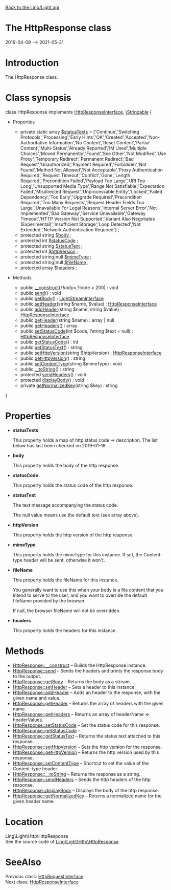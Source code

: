 [Back to the Ling/Light api](https://github.com/lingtalfi/Light/blob/master/doc/api/Ling/Light.md)



The HttpResponse class
================
2019-04-09 --> 2021-05-31






Introduction
============

The HttpResponse class.



Class synopsis
==============


class <span class="pl-k">HttpResponse</span> implements [HttpResponseInterface](https://github.com/lingtalfi/Light/blob/master/doc/api/Ling/Light/Http/HttpResponseInterface.md), [\Stringable](https://wiki.php.net/rfc/stringable) {

- Properties
    - private static array [$statusTexts](#property-statusTexts) = ['Continue','Switching Protocols','Processing','Early Hints','OK','Created','Accepted','Non-Authoritative Information','No Content','Reset Content','Partial Content','Multi-Status','Already Reported','IM Used','Multiple Choices','Moved Permanently','Found','See Other','Not Modified','Use Proxy','Temporary Redirect','Permanent Redirect','Bad Request','Unauthorized','Payment Required','Forbidden','Not Found','Method Not Allowed','Not Acceptable','Proxy Authentication Required','Request Timeout','Conflict','Gone','Length Required','Precondition Failed','Payload Too Large','URI Too Long','Unsupported Media Type','Range Not Satisfiable','Expectation Failed','Misdirected Request','Unprocessable Entity','Locked','Failed Dependency','Too Early','Upgrade Required','Precondition Required','Too Many Requests','Request Header Fields Too Large','Unavailable For Legal Reasons','Internal Server Error','Not Implemented','Bad Gateway','Service Unavailable','Gateway Timeout','HTTP Version Not Supported','Variant Also Negotiates (Experimental)','Insufficient Storage','Loop Detected','Not Extended','Network Authentication Required'] ;
    - protected string [$body](#property-body) ;
    - protected int [$statusCode](#property-statusCode) ;
    - protected string [$statusText](#property-statusText) ;
    - protected int [$httpVersion](#property-httpVersion) ;
    - protected string|null [$mimeType](#property-mimeType) ;
    - protected string|null [$fileName](#property-fileName) ;
    - protected array [$headers](#property-headers) ;

- Methods
    - public [__construct](https://github.com/lingtalfi/Light/blob/master/doc/api/Ling/Light/Http/HttpResponse/__construct.md)(?$body = , ?$code = 200) : void
    - public [send](https://github.com/lingtalfi/Light/blob/master/doc/api/Ling/Light/Http/HttpResponse/send.md)() : void
    - public [getBody](https://github.com/lingtalfi/Light/blob/master/doc/api/Ling/Light/Http/HttpResponse/getBody.md)() : [LightStreamInterface](https://github.com/lingtalfi/Light/blob/master/doc/api/Ling/Light/Stream/LightStreamInterface.md)
    - public [setHeader](https://github.com/lingtalfi/Light/blob/master/doc/api/Ling/Light/Http/HttpResponse/setHeader.md)(string $name, $value) : [HttpResponseInterface](https://github.com/lingtalfi/Light/blob/master/doc/api/Ling/Light/Http/HttpResponseInterface.md)
    - public [addHeader](https://github.com/lingtalfi/Light/blob/master/doc/api/Ling/Light/Http/HttpResponse/addHeader.md)(string $name, string $value) : [HttpResponseInterface](https://github.com/lingtalfi/Light/blob/master/doc/api/Ling/Light/Http/HttpResponseInterface.md)
    - public [getHeader](https://github.com/lingtalfi/Light/blob/master/doc/api/Ling/Light/Http/HttpResponse/getHeader.md)(string $name) : array | null
    - public [getHeaders](https://github.com/lingtalfi/Light/blob/master/doc/api/Ling/Light/Http/HttpResponse/getHeaders.md)() : array
    - public [setStatusCode](https://github.com/lingtalfi/Light/blob/master/doc/api/Ling/Light/Http/HttpResponse/setStatusCode.md)(int $code, ?string $text = null) : [HttpResponseInterface](https://github.com/lingtalfi/Light/blob/master/doc/api/Ling/Light/Http/HttpResponseInterface.md)
    - public [getStatusCode](https://github.com/lingtalfi/Light/blob/master/doc/api/Ling/Light/Http/HttpResponse/getStatusCode.md)() : int
    - public [getStatusText](https://github.com/lingtalfi/Light/blob/master/doc/api/Ling/Light/Http/HttpResponse/getStatusText.md)() : string
    - public [setHttpVersion](https://github.com/lingtalfi/Light/blob/master/doc/api/Ling/Light/Http/HttpResponse/setHttpVersion.md)(string $httpVersion) : [HttpResponseInterface](https://github.com/lingtalfi/Light/blob/master/doc/api/Ling/Light/Http/HttpResponseInterface.md)
    - public [getHttpVersion](https://github.com/lingtalfi/Light/blob/master/doc/api/Ling/Light/Http/HttpResponse/getHttpVersion.md)() : string
    - public [setContentType](https://github.com/lingtalfi/Light/blob/master/doc/api/Ling/Light/Http/HttpResponse/setContentType.md)(string $mimeType) : void
    - public [__toString](https://github.com/lingtalfi/Light/blob/master/doc/api/Ling/Light/Http/HttpResponse/__toString.md)() : string
    - protected [sendHeaders](https://github.com/lingtalfi/Light/blob/master/doc/api/Ling/Light/Http/HttpResponse/sendHeaders.md)() : void
    - protected [displayBody](https://github.com/lingtalfi/Light/blob/master/doc/api/Ling/Light/Http/HttpResponse/displayBody.md)() : void
    - private [getNormalizedKey](https://github.com/lingtalfi/Light/blob/master/doc/api/Ling/Light/Http/HttpResponse/getNormalizedKey.md)(string $key) : string

}




Properties
=============

- <span id="property-statusTexts"><b>statusTexts</b></span>

    This property holds a map of http status code => description.
    The list below has last been checked on 2019-01-18.
    
    

- <span id="property-body"><b>body</b></span>

    This property holds the body of the http response.
    
    

- <span id="property-statusCode"><b>statusCode</b></span>

    This property holds the status code of the http response.
    
    

- <span id="property-statusText"><b>statusText</b></span>

    The text message accompanying the status code.
    
    The null value means use the default text (see array above).
    
    

- <span id="property-httpVersion"><b>httpVersion</b></span>

    This property holds the http version of the http response.
    
    

- <span id="property-mimeType"><b>mimeType</b></span>

    This property holds the mimeType for this instance.
    If set, the Content-type header will be sent, otherwise it won't.
    
    

- <span id="property-fileName"><b>fileName</b></span>

    This property holds the fileName for this instance.
    
    You generally want to use this when your body is a file content
    that you intend to serve to the user, and you want to override the default fileName provided by the browser.
    
    If null, the browser fileName will not be overridden.
    
    

- <span id="property-headers"><b>headers</b></span>

    This property holds the headers for this instance.
    
    



Methods
==============

- [HttpResponse::__construct](https://github.com/lingtalfi/Light/blob/master/doc/api/Ling/Light/Http/HttpResponse/__construct.md) &ndash; Builds the HttpResponse instance.
- [HttpResponse::send](https://github.com/lingtalfi/Light/blob/master/doc/api/Ling/Light/Http/HttpResponse/send.md) &ndash; Sends the headers and prints the response body to the output.
- [HttpResponse::getBody](https://github.com/lingtalfi/Light/blob/master/doc/api/Ling/Light/Http/HttpResponse/getBody.md) &ndash; Returns the body as a stream.
- [HttpResponse::setHeader](https://github.com/lingtalfi/Light/blob/master/doc/api/Ling/Light/Http/HttpResponse/setHeader.md) &ndash; Sets a header to this instance.
- [HttpResponse::addHeader](https://github.com/lingtalfi/Light/blob/master/doc/api/Ling/Light/Http/HttpResponse/addHeader.md) &ndash; Adds an header to the response, with the given name and value.
- [HttpResponse::getHeader](https://github.com/lingtalfi/Light/blob/master/doc/api/Ling/Light/Http/HttpResponse/getHeader.md) &ndash; Returns the array of headers with the given name.
- [HttpResponse::getHeaders](https://github.com/lingtalfi/Light/blob/master/doc/api/Ling/Light/Http/HttpResponse/getHeaders.md) &ndash; Returns an array of headerName => headerValues.
- [HttpResponse::setStatusCode](https://github.com/lingtalfi/Light/blob/master/doc/api/Ling/Light/Http/HttpResponse/setStatusCode.md) &ndash; Set the status code for this response.
- [HttpResponse::getStatusCode](https://github.com/lingtalfi/Light/blob/master/doc/api/Ling/Light/Http/HttpResponse/getStatusCode.md) &ndash; 
- [HttpResponse::getStatusText](https://github.com/lingtalfi/Light/blob/master/doc/api/Ling/Light/Http/HttpResponse/getStatusText.md) &ndash; Returns the status text attached to this response.
- [HttpResponse::setHttpVersion](https://github.com/lingtalfi/Light/blob/master/doc/api/Ling/Light/Http/HttpResponse/setHttpVersion.md) &ndash; Sets the http version for the response.
- [HttpResponse::getHttpVersion](https://github.com/lingtalfi/Light/blob/master/doc/api/Ling/Light/Http/HttpResponse/getHttpVersion.md) &ndash; Returns the http version used by this response.
- [HttpResponse::setContentType](https://github.com/lingtalfi/Light/blob/master/doc/api/Ling/Light/Http/HttpResponse/setContentType.md) &ndash; Shortcut to set the value of the Content-type header.
- [HttpResponse::__toString](https://github.com/lingtalfi/Light/blob/master/doc/api/Ling/Light/Http/HttpResponse/__toString.md) &ndash; Returns the response as a string.
- [HttpResponse::sendHeaders](https://github.com/lingtalfi/Light/blob/master/doc/api/Ling/Light/Http/HttpResponse/sendHeaders.md) &ndash; Sends the http headers of the http response.
- [HttpResponse::displayBody](https://github.com/lingtalfi/Light/blob/master/doc/api/Ling/Light/Http/HttpResponse/displayBody.md) &ndash; Displays the body of the http response.
- [HttpResponse::getNormalizedKey](https://github.com/lingtalfi/Light/blob/master/doc/api/Ling/Light/Http/HttpResponse/getNormalizedKey.md) &ndash; Returns a normalized name for the given header name.





Location
=============
Ling\Light\Http\HttpResponse<br>
See the source code of [Ling\Light\Http\HttpResponse](https://github.com/lingtalfi/Light/blob/master/Http/HttpResponse.php)



SeeAlso
==============
Previous class: [HttpRequestInterface](https://github.com/lingtalfi/Light/blob/master/doc/api/Ling/Light/Http/HttpRequestInterface.md)<br>Next class: [HttpResponseInterface](https://github.com/lingtalfi/Light/blob/master/doc/api/Ling/Light/Http/HttpResponseInterface.md)<br>
